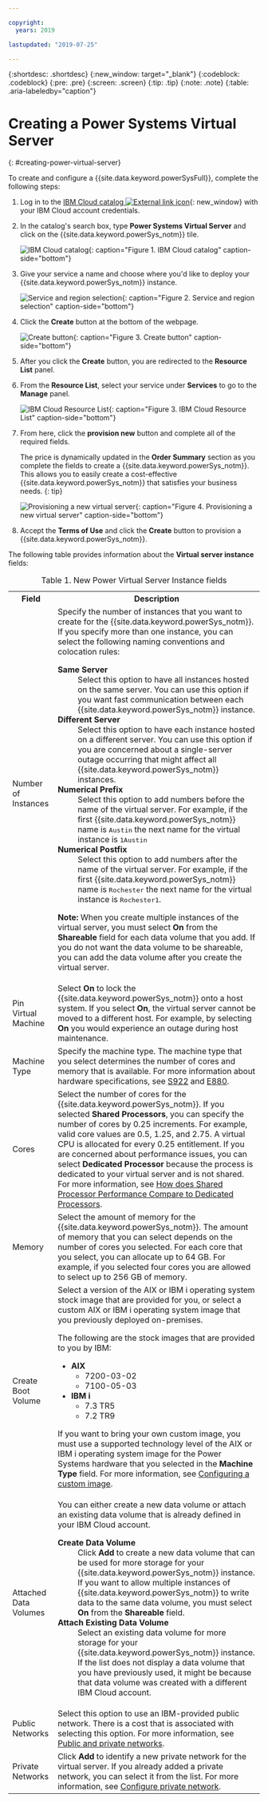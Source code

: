 ```yaml
---

copyright:
  years: 2019

lastupdated: "2019-07-25"

---
```


{:shortdesc: .shortdesc}
{:new_window: target="_blank"}
{:codeblock: .codeblock}
{:pre: .pre}
{:screen: .screen}
{:tip: .tip}
{:note: .note}
{:table: .aria-labeledby="caption"}

# Creating a Power Systems Virtual Server
{: #creating-power-virtual-server}

To create and configure a {{site.data.keyword.powerSysFull}}, complete the following steps:

1. Log in to the [IBM Cloud catalog ![External link icon](../icons/launch-glyph.svg "External link icon")](https://cloud.ibm.com/catalog){: new_window} with your IBM Cloud account credentials.
2. In the catalog's search box, type **Power Systems Virtual Server** and click on the  {{site.data.keyword.powerSys_notm}} tile.

    ![IBM Cloud catalog](./images/catalog-search-bar.png "IBM Cloud catalog"){: caption="Figure 1. IBM Cloud catalog" caption-side="bottom"}

3. Give your service a name and choose where you'd like to deploy your {{site.data.keyword.powerSys_notm}} instance.

    ![Service and region selection](./images/power-iaas-service-region.png "Service and region selection"){: caption="Figure 2. Service and region selection" caption-side="bottom"}

4. Click the **Create** button at the bottom of the webpage.

    ![Create button](./images/power-iaas-create-button.png "Create Button"){: caption="Figure 3. Create button" caption-side="bottom"}

5. After you click the **Create** button, you are redirected to the **Resource List** panel.
6. From the **Resource List**, select your service under **Services** to go to the **Manage** panel.

    ![IBM Cloud Resource List](./images/power-iaas-resource-list.png "IBM Cloud Resource List"){: caption="Figure 3. IBM Cloud Resource List" caption-side="bottom"}

7. From here, click the **provision new** button and complete all of the required fields.

     The price is dynamically updated in the **Order Summary** section as you complete the fields to create a {{site.data.keyword.powerSys_notm}}. This allows you to easily create a cost-effective {{site.data.keyword.powerSys_notm}} that satisfies your business needs.
     {: tip}

    ![Provisioning a new virtual server](./images/power-iaas-provision-new.png "Provisioning a new virtual server"){: caption="Figure 4. Provisioning a new virtual server" caption-side="bottom"}

8. Accept the **Terms of Use** and click the **Create** button to provision a {{site.data.keyword.powerSys_notm}}.

The following table provides information about the **Virtual server instance** fields:

<table>
<caption>Table 1. New Power Virtual Server Instance fields</caption>
<tr>
<th>Field</th>
<th>Description</th>
</tr>
<tr>
<td>Number of Instances</td>
<td>Specify the number of instances that you want to create for the {{site.data.keyword.powerSys_notm}}. If you specify more than one instance, you can select the following naming conventions and colocation rules:
  <dl>
    <dt><strong>Same Server</strong></dt>
  <dd>Select this option to have all instances hosted on the same server. You can use this option if you want fast communication between each {{site.data.keyword.powerSys_notm}} instance.</dd>
    <dt><strong>Different  Server</strong></dt>
  <dd>Select this option to have each instance hosted on a different server.  You can use this option if you are concerned about a single-server outage occurring that might affect all {{site.data.keyword.powerSys_notm}} instances. </dd>
  <dt><strong>Numerical Prefix</strong></dt>
  <dd>Select this option to add numbers before the name of the virtual server. For example, if the first {{site.data.keyword.powerSys_notm}} name is <kbd>Austin</kbd> the next name for the virtual instance is <kbd>1Austin</kbd></dd>
  <dt><strong>Numerical Postfix</strong></dt>
  <dd>Select this option to add numbers after the name of the virtual server. For example, if the first {{site.data.keyword.powerSys_notm}} name is <kbd>Rochester</kbd> the next name for the virtual instance is <kbd>Rochester1</kbd>.</dd>
  </dl>
  <p>
  <strong>Note:</strong> When you create multiple instances of the virtual server, you must select <strong>On</strong> from the <strong>Shareable</strong> field for each data volume that you add. If you do not want the data volume to be shareable, you can add the data volume after you create the virtual server.
  </p>
   </td>
</tr>
<tr>
<td>Pin Virtual Machine</td>
<td>Select <strong>On</strong> to lock the {{site.data.keyword.powerSys_notm}} onto a host system. If you select <strong>On</strong>, the virtual server cannot be moved to a different host. For example, by selecting <strong>On</strong> you would experience an outage during host maintenance.</td>
</tr>
<tr>
<td>Machine Type</td>
<td>Specify the machine type. The machine type that you select determines the number of cores and memory that is available. For more information about hardware specifications, see <a href="https://www-01.ibm.com/common/ssi/ShowDoc.wss?docURL=/common/ssi/rep_sm/1/760/ENUS9009-_h01/index.html&lang=en&request_locale=en" target="_blank">S922</a> and <a href="https://www-01.ibm.com/common/ssi/ShowDoc.wss?docURL=/common/ssi/rep_sm/5/872/ENUS9119-_h05/index.html&lang=en&request_locale=en" target="_blank">E880</a>.</td>
</tr>
<tr>
<td>Cores</td>
<td>Select the number of cores for the {{site.data.keyword.powerSys_notm}}. If you selected <strong>Shared Processors</strong>, you can specify the number of cores by 0.25 increments. For example, valid core values are 0.5, 1.25, and 2.75. A virtual CPU is allocated for every 0.25 entitlement. If you are concerned about performance issues, you can select <strong>Dedicated Processor</strong> because the process is dedicated to your virtual server and is not shared. For more information, see <a href="https://www.ibm.com/developerworks/community/wikis/home?lang=en#!/wiki/Power%20Systems/page/How%20does%20Shared%20Processor%20Performance%20Compare%20to%20Dedicated%20Processors" target="_blank">How does Shared Processor Performance Compare to Dedicated Processors</a>.</td>
</tr>
<tr>
<td>Memory</td>
<td>Select the amount of memory for the {{site.data.keyword.powerSys_notm}}. The amount of memory that you can select depends on the number of cores you selected. For each core that you select, you can allocate up to 64 GB. For example, if you selected four cores you are allowed to select up to 256 GB of memory. </td>
</tr>
<tr>
<td>Create Boot Volume</td>
<td>Select a version of the AIX or IBM i operating system stock image that are provided for you, or select a custom AIX or IBM i operating system image that you previously deployed on-premises.
<p>
The following are the stock images that are provided to you by IBM:
<ul>
<li><strong>AIX</strong>
  <ul>
  <li>7200-03-02</li>
  <li>7100-05-03</li>
  </ul>
</li>
<li><strong>IBM i</strong>
  <ul>
  <li>7.3 TR5</li>
  <li>7.2 TR9</li>
  </ul>
</li>
</ul>
</p>
<p>
If you want to bring your own custom image, you must use a supported technology level of the AIX or IBM i operating system image for the Power Systems hardware that you selected in the <strong>Machine Type</strong> field. For more information, see <a href="/docs/infrastructure/power-iaas?topic=power-iaas-configuring-custom-image#configuring-custom-image">Configuring a custom image</a>.
</p>
</td>
</tr>
<tr>
<td>Attached Data Volumes</td>
<td>You can either create a new data volume or attach an existing data volume that is already defined in your IBM Cloud account.
<dl>
  <dt><strong>Create Data Volume</strong></dt>
  <dd>Click <strong>Add</strong> to create a new data volume that can be used for more storage for your {{site.data.keyword.powerSys_notm}} instance. If you want to allow multiple instances of {{site.data.keyword.powerSys_notm}} to write data to the same data volume, you must select <strong>On</strong> from the <strong>Shareable</strong> field. </dd>
  <dt><strong>Attach Existing Data Volume</strong></dt>
  <dd>Select an existing data volume for more storage for your {{site.data.keyword.powerSys_notm}} instance. If the list does not display a data volume that you have previously used, it might be because that data volume was created with a different IBM Cloud account.</dd>
</dl>
</td>
</tr>
<tr>
<td>Public Networks</td>
<td>Select this option to use an IBM-provided public network. There is a cost that is associated with selecting this option. For more information, see <a href="/docs/infrastructure/power-iaas?topic=power-iaas-about-power-virtual-server#apvs-public-and-private" target="_blank">Public and private networks</a>.
</td>
</tr>
<tr>
<td>Private Networks</td>
<td>Click <strong>Add</strong> to identify a new private network for the virtual server. If you already added a private network, you can select it from the list. For more information, see <a href="/docs/infrastructure/power-iaas?topic=power-iaas-cpn-configuring#cpn-configuring" target="_blank">Configure private network</a>.</td>
</tr></table>
